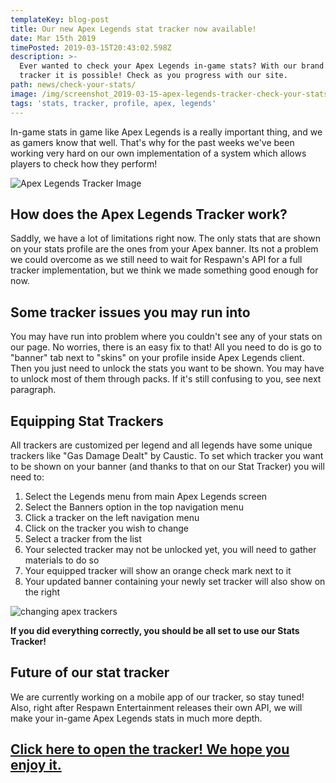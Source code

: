 ```yaml
---
templateKey: blog-post
title: Our new Apex Legends stat tracker now available!
date: Mar 15th 2019
timePosted: 2019-03-15T20:43:02.598Z
description: >-
  Ever wanted to check your Apex Legends in-game stats? With our brand new
  tracker it is possible! Check as you progress with our site.
path: news/check-your-stats/
image: /img/screenshot_2019-03-15-apex-legends-tracker-check-your-stats-min.png
tags: 'stats, tracker, profile, apex, legends'
---
```

In-game stats in game like Apex Legends is a really important thing, and we as gamers know that well. That's why for the past weeks we've been working very hard on our own implementation of a system which allows players to check how they perform!

![Apex Legends Tracker Image](/img/screenshot_2019-03-15-apex-legends-tracker-check-your-stats-3-min.png)

## How does the Apex Legends Tracker work?

Saddly, we have a lot of limitations right now. The only stats that are shown on your stats profile are the ones from your Apex banner. Its not a problem we could overcome as we still need to wait for Respawn's API for a full tracker implementation, but we think we made something good enough for now.

## Some tracker issues you may run into

You may have run into problem where you couldn't see any of your stats on our page. No worries, there is an easy fix to that! All you need to do is go to "banner" tab next to "skins" on your profile inside Apex Legends client. Then you just need to unlock the stats you want to be shown. You may have to unlock most of them through packs. If it's still confusing to you, see next paragraph.

## Equipping Stat Trackers

All trackers are customized per legend and all legends have some unique trackers like "Gas Damage Dealt" by Caustic. To set which tracker you want to be shown on your banner (and thanks to that on our Stat Tracker) you will need to:



1. Select the Legends menu from main Apex Legends screen
2. Select the Banners option in the top navigation menu
3. Click a tracker on the left navigation menu
4.  Click on the tracker you wish to change
5. Select a tracker from the list
6. Your selected tracker may not be unlocked yet, you will need to gather materials to do so
7. Your equipped tracker will show an orange check mark next to it
8.  Your updated banner containing your newly set tracker will also show on the right

![changing apex trackers](/img/apex-legends-how-to-view-change-stat-tracker.jpg)

**If you did everything correctly, you should be all set to use our Stats Tracker!**



## Future of our stat tracker

We are currently working on a mobile app of our tracker, so stay tuned! Also, right after Respawn Entertainment releases their own API, we will make your in-game Apex Legends stats in much more depth.

## <a href='https://www.apex-centre.com/tracker'>Click here to open the tracker! We hope you enjoy it.</a>
